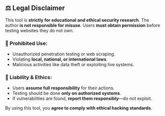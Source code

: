 ## ⚖️ Legal Disclaimer

This tool is **strictly for educational and ethical security research**. The author **is not responsible for misuse**. Users **must obtain permission** before testing websites they do not own.  

### 🚫 Prohibited Use:
- Unauthorized penetration testing or web scraping.  
- Violating **local, national, or international laws**.  
- Malicious activities like data theft or exploiting live systems.  

### 📜 Liability & Ethics:
- Users **assume full responsibility** for their actions.  
- Testing should be done **only on authorized systems**.  
- If vulnerabilities are found, **report them responsibly**—do not exploit.  

By using this tool, you **agree to comply with ethical hacking standards**.  

